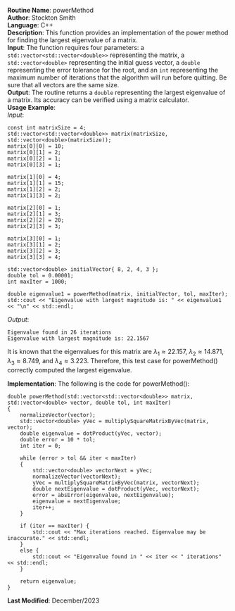 **Routine Name**: powerMethod  
**Author**: Stockton Smith  
**Language**: C++  
**Description**: This function provides an implementation of the power method for finding the largest eigenvalue of a matrix.  
**Input**: The function requires four parameters: a `std::vector<std::vector<double>>` representing the matrix, a `std::vector<double>` representing the initial guess vector, a `double` representing the error tolerance for the root, and an `int` representing the maximum number of iterations that the algorithm will run before quitting. Be sure that all vectors are the same size.  
**Output**: The routine returns a `double` representing the largest eigenvalue of a matrix. Its accuracy can be verified using a matrix calculator.  
**Usage Example**:  
*Input*:  

    const int matrixSize = 4;
    std::vector<std::vector<double>> matrix(matrixSize, std::vector<double>(matrixSize));
    matrix[0][0] = 10;
    matrix[0][1] = 2;
    matrix[0][2] = 1;
    matrix[0][3] = 1;

    matrix[1][0] = 4;
    matrix[1][1] = 15;
    matrix[1][2] = 2;
    matrix[1][3] = 2;

    matrix[2][0] = 1;
    matrix[2][1] = 3;
    matrix[2][2] = 20;
    matrix[2][3] = 3;

    matrix[3][0] = 1;
    matrix[3][1] = 2;
    matrix[3][2] = 3;
    matrix[3][3] = 4;

    std::vector<double> initialVector{ 8, 2, 4, 3 };
    double tol = 0.00001;
    int maxIter = 1000;

    double eigenvalue1 = powerMethod(matrix, initialVector, tol, maxIter);
    std::cout << "Eigenvalue with largest magnitude is: " << eigenvalue1 << "\n" << std::endl;

*Output*:  

    Eigenvalue found in 26 iterations
    Eigenvalue with largest magnitude is: 22.1567

It is known that the eigenvalues for this matrix are $\lambda_1 \approx 22.157$, $\lambda_2 \approx 14.871$, $\lambda_3 \approx 8.749$, and $\lambda_4 \approx 3.223$. Therefore, this test case for powerMethod() correctly computed the largest eigenvalue.  

**Implementation**: The following is the code for powerMethod():  

    double powerMethod(std::vector<std::vector<double>> matrix, std::vector<double> vector, double tol, int maxIter)
    {
        normalizeVector(vector);
        std::vector<double> yVec = multiplySquareMatrixByVec(matrix, vector);
        double eigenvalue = dotProduct(yVec, vector);
        double error = 10 * tol;
        int iter = 0;

        while (error > tol && iter < maxIter)
        {
            std::vector<double> vectorNext = yVec;
            normalizeVector(vectorNext);
            yVec = multiplySquareMatrixByVec(matrix, vectorNext);
            double nextEigenvalue = dotProduct(yVec, vectorNext);
            error = absError(eigenvalue, nextEigenvalue);
            eigenvalue = nextEigenvalue;
            iter++;
        }

        if (iter == maxIter) {
            std::cout << "Max iterations reached. Eigenvalue may be inaccurate." << std::endl;
        }
        else {
            std::cout << "Eigenvalue found in " << iter << " iterations" << std::endl;
        }

        return eigenvalue;
    }

**Last Modified**: December/2023